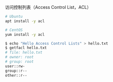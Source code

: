 访问控制列表（Access Control List，ACL）

```bash
# Ubuntu
apt install -y acl

# CentOS
yum install -y acl
```



```bash
$ echo "Hello Access Control Lists" > hello.txt
$ getfacl hello.txt 
# file: hello.txt
# owner: root
# group: root
user::rw-
group::r--
other::r--

```

